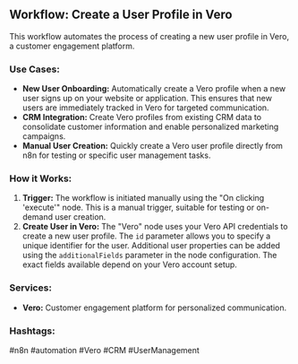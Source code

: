 ## Workflow: Create a User Profile in Vero

This workflow automates the process of creating a new user profile in Vero, a customer engagement platform.

### Use Cases:

*   **New User Onboarding:** Automatically create a Vero profile when a new user signs up on your website or application. This ensures that new users are immediately tracked in Vero for targeted communication.
*   **CRM Integration:**  Create Vero profiles from existing CRM data to consolidate customer information and enable personalized marketing campaigns.
*   **Manual User Creation:**  Quickly create a Vero user profile directly from n8n for testing or specific user management tasks.

### How it Works:

1.  **Trigger:** The workflow is initiated manually using the "On clicking 'execute'" node. This is a manual trigger, suitable for testing or on-demand user creation.
2.  **Create User in Vero:** The "Vero" node uses your Vero API credentials to create a new user profile. The `id` parameter allows you to specify a unique identifier for the user.  Additional user properties can be added using the `additionalFields` parameter in the node configuration. The exact fields available depend on your Vero account setup.

### Services:

*   **Vero:** Customer engagement platform for personalized communication.

### Hashtags:

#n8n #automation #Vero #CRM #UserManagement
